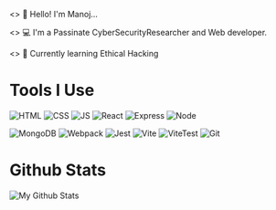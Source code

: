 <> 👋 Hello! I'm Manoj...

<> 💻 I'm a Passinate CyberSecurityResearcher and Web developer.

<> 📖 Currently learning Ethical Hacking

# Tools I Use

![HTML](https://img.shields.io/badge/html-mu?style=for-the-badge&logo=html5&logoColor=%23E34F26&labelColor=black&color=black)
![CSS](https://img.shields.io/badge/css-ss?style=for-the-badge&logo=css3&logoColor=%231572B6&labelColor=black&color=black)
![JS](https://img.shields.io/badge/javascript-lang?style=for-the-badge&logo=javascript&logoColor=%23F7DF1E&labelColor=black&color=black)
![React](https://img.shields.io/badge/React-library?style=for-the-badge&logo=react&logoColor=%2361DAFB&labelColor=black&color=black)
![Express](https://img.shields.io/badge/express-framework?style=for-the-badge&logo=express&logoColor=%23FFFFFF&labelColor=black&color=black)
![Node](https://img.shields.io/badge/node-js?style=for-the-badge&logo=nodedotjs&logoColor=%23339933&labelColor=black&color=black)

![MongoDB](https://img.shields.io/badge/mongodb-db?style=for-the-badge&logo=mongodb&logoColor=%2347A248&labelColor=black&color=black)
![Webpack](https://img.shields.io/badge/Webpack-bundler?style=for-the-badge&logo=webpack&logoColor=%238DD6F9&labelColor=black&color=black)
![Jest](https://img.shields.io/badge/jest-fw?style=for-the-badge&logo=jest&logoColor=%23C21325&labelColor=black&color=black)
![Vite](https://img.shields.io/badge/vite-tool?style=for-the-badge&logo=vite&logoColor=%23646CFF&labelColor=black&color=black)
![ViteTest](https://img.shields.io/badge/vitest-tool?style=for-the-badge&logo=vitest&logoColor=%236E9F18&labelColor=black&color=black)
![Git](https://img.shields.io/badge/git-vc?style=for-the-badge&logo=git&logoColor=%23F05032&labelColor=black&color=black)



# Github Stats

![My Github Stats](https://github-readme-stats.vercel.app/api?username=MANOJ-80ons=true&theme=dark)


















